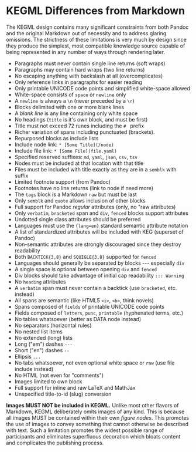 # KEGML Differences from Markdown

The KEGML design contains many significant constraints from both Pandoc and the original Markdown out of necessity and to address glaring omissions. The strictness of these limitations is very much by design since they produce the simplest, most compatible knowledge source capable of being represented in any number of ways through rendering later.

* Paragraphs must never contain single line returns (soft wraps)
* Paragraphs may contain hard wraps (two line returns)
* No escaping anything with backslash at all (overcomplicates)
* Only reference links in paragraphs for easier reading
* Only printable UNICODE code points and simplified white-space allowed
* White-space consists of `space` or `newline` only
* A `newline` is always a `\n` (never preceded by a `\r`)
* Blocks delimited with one or more blank lines
* A *blank line* is any line containing only white space
* No headings (`title` is it's own block, and must be first)
* Title must not exceed 72 runes including the `# ` prefix
* Richer variation of spans including punctuated (brackets).
* Repurposed blocks as include lists
* Include node link: `* [Some Title](/node)`
* Include file link: `* [Some File](file.yaml)`
* Specified reserved suffixes: `md`, `yaml`, `json`, `csv`, `tsv`
* Nodes must be included at that location with that title
* Files must be included with title exactly as they are in a `semblk` with suffix
* Limited footnote support (from Pandoc)
* Footnotes have no line returns (link to node if need more)
* The `tags` block is a Markdown `raw` but must be last
* Only `semblk` and `quote` allows inclusion of other blocks
* Full support for Pandoc *regular* attributes (only, no "raw attributes)
* Only `verbatim`, `bracketed` span and `div`, `fenced` blocks support attributes
* Undotted single class attributes should be preferred
* Languages must use the `{lang=en}` standard semantic attribute notation
* A list of standardized attributes will be included with KEG (superset of Pandoc)
* Non-semantic attributes are strongly discouraged since they destroy readability
* Both `BACKTICK{3,8}` and `SQUIGLE{3,8}` supported for `fenced`
* Languages should generally be separated by blocks --- especially `div`
* A single space is optional between opening `div` and `fenced`
* Div blocks should take advantage of initial cap readability `::: Warning`
* No `heading` attributes
* A `verbatim` span must never contain a backtick (use `bracketed`, etc. instead)
* All spans are semantic (like HTML5 `<i>`, `<b>`, think novels)
* Spans composed of `fields` of printable UNICODE code points
* Fields composed of `letters`, `punc`, `printable` (hyphenated terms, etc.)
* No tables whatsoever (better as DATA node instead)
* No separators (horizontal rules)
* No nested list items
* No extended (long) lists
* Long ("em") dashes `---`
* Short ("en") dashes `--`
* Ellipsis `...`
* No tabs whatsoever, not even optional white space or `raw` (use file
  include instead)
* No HTML (not even for "comments")
* Images limited to own block
* Full support for inline and raw LaTeX and MathJax
* Unspecified title-to-id (slug) conversion

**Images MUST NOT be included in KEGML.** Unlike most other flavors of Markdown, KEGML deliberately omits images of any kind. This is because all images MUST be contained within their own *figure nodes*. This promotes the use of images to convey something that cannot otherwise be described with text. Such a limitation promotes the widest possible range of participants and eliminates superfluous decoration which bloats content and complicates the publishing process.

